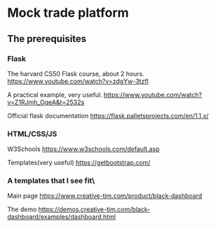 # Mock trade platform

## The prerequisites

### Flask

The harvard CS50 Flask course, about 2 hours. https://www.youtube.com/watch?v=zdgYw-3tzfI

A practical example, very useful. https://www.youtube.com/watch?v=Z1RJmh_OqeA&t=2532s

Official flask documentation https://flask.palletsprojects.com/en/1.1.x/

### HTML/CSS/JS

W3Schools https://www.w3schools.com/default.asp

Templates(very useful) https://getbootstrap.com/

### A templates that I see fit\

Main page https://www.creative-tim.com/product/black-dashboard

The demo https://demos.creative-tim.com/black-dashboard/examples/dashboard.html
